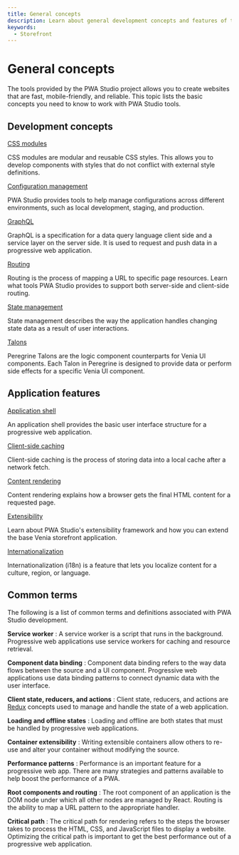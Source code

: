 ```yaml
---
title: General concepts
description: Learn about general development concepts and features of the PWA Studio framework.
keywords:
  - Storefront
---
```


# General concepts

The tools provided by the PWA Studio project allows you to create websites that are fast, mobile-friendly, and reliable.
This topic lists the basic concepts you need to know to work with PWA Studio tools.

<DiscoverBlock width="100%" slots="heading, link, text"/>

## Development concepts

[CSS modules](css-modules/)

CSS modules are modular and reusable CSS styles.
This allows you to develop components with styles that do not conflict with external style definitions.

<DiscoverBlock width="100%" slots="link, text"/>

[Configuration management](configuration/)

PWA Studio provides tools to help manage configurations across different environments, such as local development, staging, and production.

<DiscoverBlock width="100%" slots="link, text"/>

[GraphQL](graphql/)

GraphQL is a specification for a data query language client side and a service layer on the server side.
It is used to request and push data in a progressive web application.

<DiscoverBlock width="100%" slots="link, text"/>

[Routing](routing/)

Routing is the process of mapping a URL to specific page resources.
Learn what tools PWA Studio provides to support both server-side and client-side routing.

<DiscoverBlock width="100%" slots="link, text"/>

[State management](state-management/)

State management describes the way the application handles changing state data as a result of user interactions.

<DiscoverBlock width="100%" slots="link, text"/>

[Talons](talons/)

Peregrine Talons are the logic component counterparts for Venia UI components.
Each Talon in Peregrine is designed to provide data or perform side effects for a specific Venia UI component.

<DiscoverBlock width="100%" slots="heading, link, text"/>

## Application features

[Application shell](application-shell/)

An application shell provides the basic user interface structure for a progressive web application.

<DiscoverBlock width="100%" slots="link, text"/>

[Client-side caching](client-side-caching/)

Client-side caching is the process of storing data into a local cache after a network fetch.

<DiscoverBlock width="100%" slots="link, text"/>

[Content rendering](content-rendering/)

Content rendering explains how a browser gets the final HTML content for a requested page.

<DiscoverBlock width="100%" slots="link, text"/>

[Extensibility](extensibility/)

Learn about PWA Studio's extensibility framework and how you can extend the base Venia storefront application.

<DiscoverBlock width="100%" slots="link, text"/>

[Internationalization](internationalization/)

Internationalization (i18n) is a feature that lets you localize content for a culture, region, or language.

## Common terms

The following is a list of common terms and definitions associated with PWA Studio development.

**Service worker**
: A service worker is a script that runs in the background.
Progressive web applications use service workers for caching and resource retrieval.

**Component data binding**
: Component data binding refers to the way data flows between the source and a UI component.
Progressive web applications use data binding patterns to connect dynamic data with the user interface.

**Client state, reducers, and actions**
: Client state, reducers, and actions are [Redux][] concepts used to manage and handle the state of a web application.

[redux]: https://redux.js.org/introduction/core-concepts

**Loading and offline states**
: Loading and offline are both states that must be handled by progressive web applications.

**Container extensibility**
: Writing extensible containers allow others to re-use and alter your container without modifying the source.

**Performance patterns**
: Performance is an important feature for a progressive web app.
There are many strategies and patterns available to help boost the performance of a PWA.

**Root components and routing**
: The root component of an application is the DOM node under which all other nodes are managed by React.
Routing is the ability to map a URL pattern to the appropriate handler.

**Critical path**
: The critical path for rendering refers to the steps the browser takes to process the HTML, CSS, and JavaScript files to display a website.
Optimizing the critical path is important to get the best performance out of a progressive web application.
